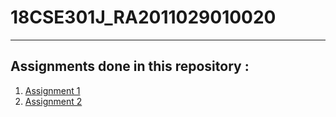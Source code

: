 # 18CSE301J_RA2011029010020
---
## Assignments done in this repository :

1. [Assignment 1][1]
2. [Assignment 2][2]

[1]:assignment01/
[2]:assignment02/index.html
